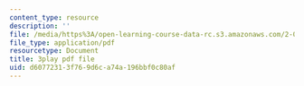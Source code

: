 ```yaml
---
content_type: resource
description: ''
file: /media/https%3A/open-learning-course-data-rc.s3.amazonaws.com/2-003sc-engineering-dynamics-fall-2011/d60772313f769d6ca74a196bbf0c80af_mB_rrEN_Ltc.pdf
file_type: application/pdf
resourcetype: Document
title: 3play pdf file
uid: d6077231-3f76-9d6c-a74a-196bbf0c80af
---
```

